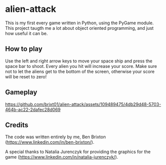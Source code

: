 # alien-attack
This is my first every game written in Python, using the PyGame module. This project taugth me a lot about object oriented programming, and just how useful it can be. 

## How to play

Use the left and right arrow keys to move your space ship and press the space bar to shoot. Every alien you hit will increase your score. Make sure not to let the aliens get to the bottom of the screen, otherwise your score will be reset to zero!

## Gameplay

https://github.com/brixt01/alien-attack/assets/109489475/4db29d48-5703-464b-ac22-2dafec28d069

## Credits

The code was written entirely by me, Ben Brixton (https://www.linkedin.com/in/ben-brixton/). 

A special thanks to Natalia Jurenczyk for providing the graphics for the game (https://www.linkedin.com/in/natalia-jurenczyk/).
